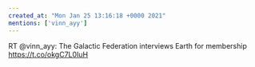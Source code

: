 ```yaml
---
created_at: "Mon Jan 25 13:16:18 +0000 2021"
mentions: ['vinn_ayy']
---
```


RT @vinn_ayy: The Galactic Federation interviews Earth for membership https://t.co/okgC7L0IuH